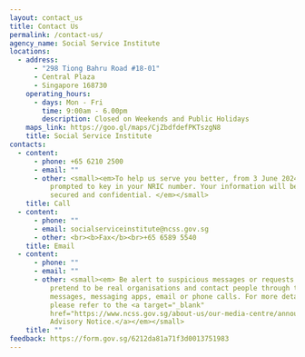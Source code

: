 ```yaml
---
layout: contact_us
title: Contact Us
permalink: /contact-us/
agency_name: Social Service Institute
locations:
  - address:
      - "298 Tiong Bahru Road #18-01"
      - Central Plaza
      - Singapore 168730
    operating_hours:
      - days: Mon - Fri
        time: 9:00am - 6.00pm
        description: Closed on Weekends and Public Holidays
    maps_link: https://goo.gl/maps/CjZbdfdefPKTszgN8
    title: Social Service Institute
contacts:
  - content:
      - phone: +65 6210 2500
      - email: ""
      - other: <small><em>To help us serve you better, from 3 June 2024, you will be
          prompted to key in your NRIC number. Your information will be kept
          secured and confidential. </em></small>
    title: Call
  - content:
      - phone: ""
      - email: socialserviceinstitute@ncss.gov.sg
      - other: <br><b>Fax</b><br>+65 6589 5540
    title: Email
  - content:
      - phone: ""
      - email: ""
      - other: <small><em> Be alert to suspicious messages or requests. Scammers may
          pretend to be real organisations and contact people through text
          messages, messaging apps, email or phone calls. For more details,
          please refer to the <a target="_blank"
          href="https://www.ncss.gov.sg/about-us/our-media-centre/announcements-and-advisories/scam-advisory">Scam
          Advisory Notice.</a></em></small>
    title: ""
feedback: https://form.gov.sg/6212da81a71f3d0013751983
---
```


